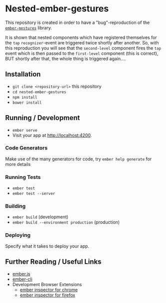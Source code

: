 # Nested-ember-gestures

This repository is created in order to have a "bug"-reproduction of the [`ember-gestures`](https://github.com/html-next/ember-gestures/issues) 
library.

It is shown that nested components which have registered themselves for the `tap` `recognizer`-event are triggered
twice shortly after another. So, with this reproduction you will see that the `second-level` component fires the `tap`
event which is then passed to the `first-level` component (this is correct), BUT shortly after that, the whole thing is
triggered again....

## Installation

* `git clone <repository-url>` this repository
* `cd nested-ember-gestures`
* `npm install`
* `bower install`

## Running / Development

* `ember serve`
* Visit your app at [http://localhost:4200](http://localhost:4200).

### Code Generators

Make use of the many generators for code, try `ember help generate` for more details

### Running Tests

* `ember test`
* `ember test --server`

### Building

* `ember build` (development)
* `ember build --environment production` (production)

### Deploying

Specify what it takes to deploy your app.

## Further Reading / Useful Links

* [ember.js](http://emberjs.com/)
* [ember-cli](http://ember-cli.com/)
* Development Browser Extensions
  * [ember inspector for chrome](https://chrome.google.com/webstore/detail/ember-inspector/bmdblncegkenkacieihfhpjfppoconhi)
  * [ember inspector for firefox](https://addons.mozilla.org/en-US/firefox/addon/ember-inspector/)


